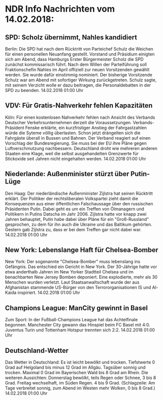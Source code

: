 # NDR Info Nachrichten vom 14.02.2018:


## SPD: Scholz übernimmt, Nahles kandidiert
Berlin: Die SPD hat nach dem Rücktritt von Parteichef Schulz die Weichen für einen personellen Neuanfang gestellt. Vorstand und Präsidium einigten sich am Abend, dass Hamburgs Erster Bürgermeister Scholz die SPD zunächst kommissarisch führt. Nach dem Willen der Parteiführung soll Fraktionschefin Nahles im April offiziell zur neuen Vorsitzenden gewählt werden. Sie wurde dafür einstimmig nominiert. Der bisherige Vorsitzende Schulz war am Abend mit sofortiger Wirkung zurückgetreten. Schulz sagte, mit seinem Verzicht wolle er dazu beitragen, die Personaldebatten in der SPD zu beenden. 14.02.2018 01:00 Uhr 

## VDV: Für Gratis-Nahverkehr fehlen Kapazitäten
Köln: Für einen kostenlosen Nahverkehr fehlen nach Ansicht des Verbands Deutscher Verkehrsunternehmen derzeit die Voraussetzungen. Verbands-Präsident Fenske erklärte, ein kurzfristiger Anstieg der Fahrgastzahlen würde die Syteme völlig überlasten. Schon jetzt drängelten sich die Fahrgäste überall in Bussen und Bahnen. Der Verband reagiert auf einen Vorschlag der Bundesregierung. Sie muss bei der EU ihre Pläne gegen Luftverschmutzung nachbessern. Deutschland droht wie mehreren anderen Staaten eine Klage, weil die selbst ausgehandelten Grenzwerte für Stickoxide seit Jahren nicht eingehalten werden. 14.02.2018 01:00 Uhr 

## Niederlande: Außenminister stürzt über Putin-Lüge
Den Haag: Der niederländische Außenminister Zijlstra hat seinen Rücktritt erklärt. Der Politiker der rechtsliberalen Volkspartei zieht damit die Konsequenzen aus einer öffentlichen Falschaussage über den russischen Präsidenten Putin. Dabei geht es um ein Treffen von Ölmanagern und Politikern in Putins Datscha im Jahr 2006. Zijlstra hatte vor knapp zwei Jahren behauptet, Putin habe dabei über Pläne für ein "Groß-Russland" gesprochen, zu dem für ihn auch die Ukraine und das Baltikum gehörten. Gestern gab Zijlstra zu, dass er bei dem Treffen gar nicht dabei war. 14.02.2018 01:00 Uhr 

## New York: Lebenslange Haft für Chelsea-Bomber
New York:	Der sogenannte "Chelsea-Bomber" muss lebenslang ins Gefängnis. Das entschied ein Gericht in New York. Der 30-Jährige hatte vor etwa anderthalb Jahren im New Yorker Stadtteil Chelsea und im benachbarten New Jersey Bomben deponiert. Eine explodierte, mehr als 30 Menschen wurden verletzt. Laut Staatsanwaltschaft wurde der aus Afghanistan stammende US-Bürger von den Terrororganisationen IS und Al-Kaida inspiriert. 14.02.2018 01:00 Uhr 

## Champions League: ManCity gewinnt in Basel
Zum Sport: In der Fußball-Champions League hat das Achtelfinale begonnen. Manchester City gewann das Hinspiel beim FC Basel mit 4:0. Juventus Turin und Tottenham Hotspur trennten sich 2:2. 14.02.2018 01:00 Uhr 

## Deutschland-Wetter
Das Wetter in Deutschland: Es ist leicht bewölkt und trocken. Tiefstwerte 0 Grad auf Helgoland bis minus 12 Grad im Allgäu. Tagsüber sonnig und trocken. Maximal 0 Grad im Bayerischen Wald bis 8 Grad am Rhein. Die weiteren Aussichten:
Donnerstag bewölkt, teils Regen oder Schnee, 3 bis 8 Grad. Freitag wechselhaft, im Süden Regen. 4 bis 9 Grad. (Schlagzeile: Am Tage verbreitet sonnig, zum Abend im Westen mehr Wolken, 0 bis 8 Grad.) 14.02.2018 01:00 Uhr 
